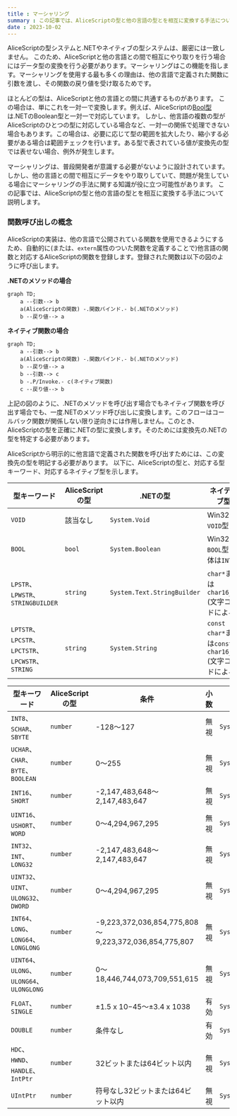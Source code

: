 ```yaml
---
title : マーシャリング
summary : この記事では、AliceScriptの型と他の言語の型とを相互に変換する手法について説明します。
date : 2023-10-02
---
```


AliceScriptの型システムと.NETやネイティブの型システムは、厳密には一致しません。
このため、AliceScriptと他の言語との間で相互にやり取りを行う場合にはデータ型の変換を行う必要があります。マーシャリングはこの機能を指します。マーシャリングを使用する最も多くの理由は、他の言語で定義された関数に引数を渡し、その関数の戻り値を受け取るためです。

ほとんどの型は、AliceScriptと他の言語との間に共通するものがあります。
この場合は、単にこれを一対一で変換します。例えば、AliceScriptの[Bool型](../api/bool/index.md)は.NETのBoolean型と一対一で対応しています。
しかし、他言語の複数の型がAliceScriptのひとつの型に対応している場合など、一対一の関係で処理できない場合もあります。この場合は、必要に応じて型の範囲を拡大したり、縮小する必要がある場合は範囲チェックを行います。ある型で表されている値が変換先の型では表せない場合、例外が発生します。

マーシャリングは、普段開発者が意識する必要がないように設計されています。
しかし、他の言語との間で相互にデータをやり取りしていて、問題が発生している場合にマーシャリングの手法に関する知識が役に立つ可能性があります。
この記事では、AliceScriptの型と他の言語の型とを相互に変換する手法について説明します。

### 関数呼び出しの概念

AliceScriptの実装は、他の言語で公開されている関数を使用できるようにするため、自動的に(または、`extern`属性のついた関数を定義することで)他言語の関数と対応するAliceScriptの関数を登録します。登録された関数は以下の図のように呼び出します。

**.NETのメソッドの場合**

```mermaid
graph TD;
    a --引数--> b
    a(AliceScriptの関数) -.関数バインド.- b(.NETのメソッド)
    b --戻り値--> a
```

**ネイティブ関数の場合**

```mermaid
graph TD;
    a --引数--> b
    a(AliceScriptの関数) -.関数バインド.- b(.NETのメソッド)
    b --戻り値--> a
    b --引数--> c
    b -.P/Invoke.- c(ネイティブ関数)
    c --戻り値--> b
```

上記の図のように、.NETのメソッドを呼び出す場合でもネイティブ関数を呼び出す場合でも、一度.NETのメソッド呼び出しに変換します。このフローはコールバック関数が関係しない限り逆向きには作用しません。このとき、AliceScriptの型を正確に.NETの型に変換します。そのためには変換先の.NETの型を特定する必要があります。

AliceScriptから明示的に他言語で定義された関数を呼び出すためには、この変換先の型を明記する必要があります。
以下に、AliceScriptの型と、対応する型キーワード、対応するネイティブ型を示します。

|型キーワード|AliceScriptの型|.NETの型|ネイティブ型|
|--|--|--|--|
|`VOID`|該当なし|`System.Void`|Win32の`VOID`型|
|`BOOL`|`bool`|`System.Boolean`|Win32の`BOOL`型(実体は`INT`)|
|`LPSTR`、`LPWSTR`、`STRINGBUILDER`|`string`|`System.Text.StringBuilder`|`char*`または`char16_t*`(文字コードによる)|
|`LPTSTR`、`LPCSTR`、`LPCTSTR`、`LPCWSTR`、`STRING`|`string`|`System.String`|`const char*`または`const char16_t*`(文字コードによる)|

|型キーワード|AliceScriptの型|条件|小数|.NETの型|ネイティブ型|
|--|--|--|--|--|--|
|`INT8`、`SCHAR`、`SBYTE`|`number`|-128～127|無視|`System.SByte`|`int8_t`|
|`UCHAR`、`CHAR`、`BYTE`、`BOOLEAN`|`number`|0～255|無視|`System.Byte`|`uint8_t`|
|`INT16`、`SHORT`|`number`|-2,147,483,648～2,147,483,647|無視|`System.Int16`|`int16_t`|
|`UINT16`、`USHORT`、`WORD`|`number`|0～4,294,967,295|無視|`System.UInt16`|`uint16_t`|
|`INT32`、`INT`、`LONG32`|`number`|-2,147,483,648～2,147,483,647|無視|`System.Int32`|`int32_t`|
|`UINT32`、`UINT`、`ULONG32`、`DWORD`|`number`|0～4,294,967,295|無視|`System.UInt32`|`uint32_t`|
|`INT64`、`LONG`、`LONG64`、`LONGLONG`|`number`|-9,223,372,036,854,775,808～9,223,372,036,854,775,807|無視|`System.Int64`|`int64_t`|
|`UINT64`、`ULONG`、`ULONG64`、`ULONGLONG`|`number`|0～18,446,744,073,709,551,615|無視|`System.UInt64`|`uint64_t`|
|`FLOAT`、`SINGLE`|`number`|±1.5 x 10−45～±3.4 x 1038|有効|`System.Short`|Win32の`SINGLE`型|
|`DOUBLE`|`number`|条件なし|有効|`System.Double`|Win32の`DOUBLE`型|
|`HDC`、`HWND`、`HANDLE`、`IntPtr`|`number`|32ビットまたは64ビット以内|無視|`System.IntPtr`|`intptr_t`|
|`UIntPtr`|`number`|符号なし32ビットまたは64ビット以内|無視|`System.UIntPtr`|`uintptr_t`|